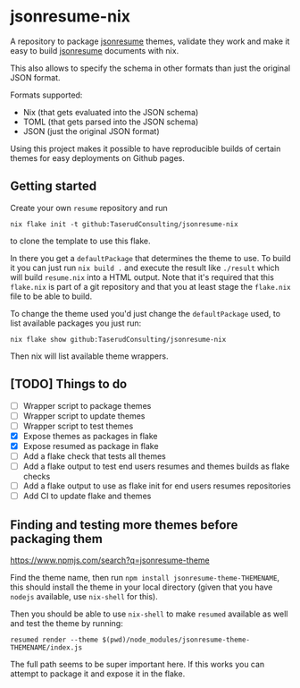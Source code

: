 # jsonresume-nix

A repository to package [jsonresume](https://jsonresume.org/) themes,
validate they work and make it easy to build
[jsonresume](https://jsonresume.org/) documents with nix.

This also allows to specify the schema in other formats than just the
original JSON format.

Formats supported:

- Nix (that gets evaluated into the JSON schema)
- TOML (that gets parsed into the JSON schema)
- JSON (just the original JSON format)

Using this project makes it possible to have reproducible builds of
certain themes for easy deployments on Github pages.

## Getting started

Create your own `resume` repository and run

    nix flake init -t github:TaserudConsulting/jsonresume-nix

to clone the template to use this flake.

In there you get a `defaultPackage` that determines the theme to
use. To build it you can just run `nix build .` and execute the result
like `./result` which will build `resume.nix` into a HTML output. Note
that it's required that this `flake.nix` is part of a git repository
and that you at least stage the `flake.nix` file to be able to build.

To change the theme used you'd just change the `defaultPackage` used,
to list available packages you just run:

    nix flake show github:TaserudConsulting/jsonresume-nix

Then nix will list available theme wrappers.

## [TODO] Things to do

- [ ] Wrapper script to package themes
- [ ] Wrapper script to update themes
- [ ] Wrapper script to test themes
- [X] Expose themes as packages in flake
- [X] Expose resumed as package in flake
- [ ] Add a flake check that tests all themes
- [ ] Add a flake output to test end users resumes and themes builds
      as flake checks
- [ ] Add a flake output to use as flake init for end users resumes
      repositories
- [ ] Add CI to update flake and themes

## Finding and testing more themes before packaging them

<https://www.npmjs.com/search?q=jsonresume-theme>

Find the theme name, then run `npm install
jsonresume-theme-THEMENAME`, this should install the theme in your
local directory (given that you have `nodejs` available, use
`nix-shell` for this).

Then you should be able to use `nix-shell` to make `resumed` available
as well and test the theme by running:

    resumed render --theme $(pwd)/node_modules/jsonresume-theme-THEMENAME/index.js

The full path seems to be super important here. If this works you can
attempt to package it and expose it in the flake.
